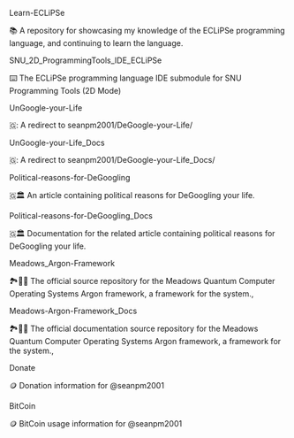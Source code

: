 
Learn-ECLiPSe

📚️ A repository for showcasing my knowledge of the ECLiPSe programming language, and continuing to learn the language. 

SNU_2D_ProgrammingTools_IDE_ECLiPSe

⌨️ The ECLiPSe programming language IDE submodule for SNU Programming Tools (2D Mode)

UnGoogle-your-Life

🇬: A redirect to seanpm2001/DeGoogle-your-Life/

UnGoogle-your-Life_Docs

🇬: A redirect to seanpm2001/DeGoogle-your-Life_Docs/

Political-reasons-for-DeGoogling

🇬🏛️ An article containing political reasons for DeGoogling your life.

Political-reasons-for-DeGoogling_Docs

🇬🏛️ Documentation for the related article containing political reasons for DeGoogling your life.

Meadows_Argon-Framework

🏞️🔮️💾️ The official source repository for the Meadows Quantum Computer Operating Systems Argon framework, a framework for the system.,

Meadows-Argon-Framework_Docs

🏞️🔮️📖️ The official documentation source repository for the Meadows Quantum Computer Operating Systems Argon framework, a framework for the system.,

Donate

🪙️ Donation information for @seanpm2001

BitCoin

🪙️ BitCoin usage information for @seanpm2001

